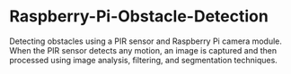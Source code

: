 # Raspberry-Pi-Obstacle-Detection
Detecting obstacles using a PIR sensor and Raspberry Pi camera module. When the PIR sensor detects any motion, an image is captured and then processed using image analysis, filtering, and segmentation techniques.
